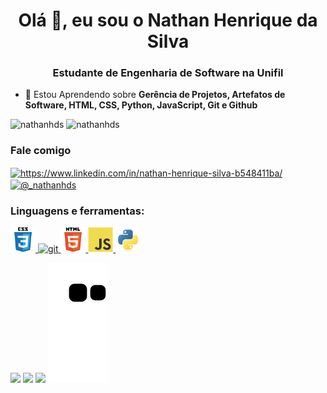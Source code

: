 <h1 align="center">Olá 👋, eu sou o Nathan Henrique da Silva</h1>
<h3 align="center">Estudante de Engenharia de Software na Unifil</h3>



- 🌱 Estou Aprendendo sobre **Gerência de Projetos, Artefatos de Software, HTML, CSS, Python, JavaScript, Git e Github**

<p><img align="left" src="https://github-readme-stats.vercel.app/api/top-langs?username=nathanhds&show_icons=true&locale=en&theme="" alt="nathanhds" /></p>

<p>&nbsp;<img align="" src="https://github-readme-stats.vercel.app/api?username=nathanhds&show_icons=true&locale=en" alt="nathanhds" /></p>

<h3 align="left">Fale comigo</h3>
<p align="left">
<a href="https://linkedin.com/in/https://www.linkedin.com/in/nathan-henrique-silva-b548411ba/" target="blank"><img align="center" src="https://raw.githubusercontent.com/rahuldkjain/github-profile-readme-generator/master/src/images/icons/Social/linked-in-alt.svg" alt="https://www.linkedin.com/in/nathan-henrique-silva-b548411ba/" height="30" width="40" /></a>
<a href="https://instagram.com/@_nathanhds" target="blank"><img align="center" src="https://raw.githubusercontent.com/rahuldkjain/github-profile-readme-generator/master/src/images/icons/Social/instagram.svg" alt="@_nathanhds" height="30" width="40" /></a>
</p>

<h3 align="left">Linguagens e ferramentas:</h3>
<p align="left"> <a href="https://www.w3schools.com/css/" target="_blank" rel="noreferrer"> <img src="https://raw.githubusercontent.com/devicons/devicon/master/icons/css3/css3-original-wordmark.svg" alt="css3" width="40" height="40"/> </a> <a href="https://git-scm.com/" target="_blank" rel="noreferrer"> <img src="https://www.vectorlogo.zone/logos/git-scm/git-scm-icon.svg" alt="git" width="40" height="40"/> </a> <a href="https://www.w3.org/html/" target="_blank" rel="noreferrer"> <img src="https://raw.githubusercontent.com/devicons/devicon/master/icons/html5/html5-original-wordmark.svg" alt="html5" width="40" height="40"/> </a> <a href="https://developer.mozilla.org/en-US/docs/Web/JavaScript" target="_blank" rel="noreferrer"> <img src="https://raw.githubusercontent.com/devicons/devicon/master/icons/javascript/javascript-original.svg" alt="javascript" width="40" height="40"/> </a> <a href="https://www.python.org" target="_blank" rel="noreferrer"> <img src="https://raw.githubusercontent.com/devicons/devicon/master/icons/python/python-original.svg" alt="python" width="40" height="40"/> </a> </p>

</div>
 
<div> 
  
  <a href="https://instagram.com/_nathanhds" target="_blank"><img src="https://img.shields.io/badge/-Instagram-%23E4405F?style=for-the-badge&logo=instagram&logoColor=white" target="_blank"></a>
  <a href = "mailto:nathan.henrique@edu.unifil.br"><img src="https://img.shields.io/badge/-Gmail-%23333?style=for-the-badge&logo=gmail&logoColor=white" target="_blank"></a>
  <a href="https://www.linkedin.com/in/nathan-henrique-silva-b548411ba/" target="_blank"><img src="https://img.shields.io/badge/-LinkedIn-%230077B5?style=for-the-badge&logo=linkedin&logoColor=white" target="_blank"></a> 
  ![snake gif](https://github.com/Formandodev/Formandodev/blob/output/github-contribution-grid-snake.svg)
</div>


